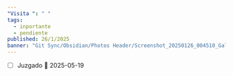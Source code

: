 ```yaml
---
"Visita ": " "
tags:
  - inportante
  - pendiente
published: 26/1/2025
banner: "Git Sync/Obsidian/Photos Header/Screenshot_20250126_004510_Gallery.jpg"
---
```

- [ ] Juzgado 📅  2025-05-19